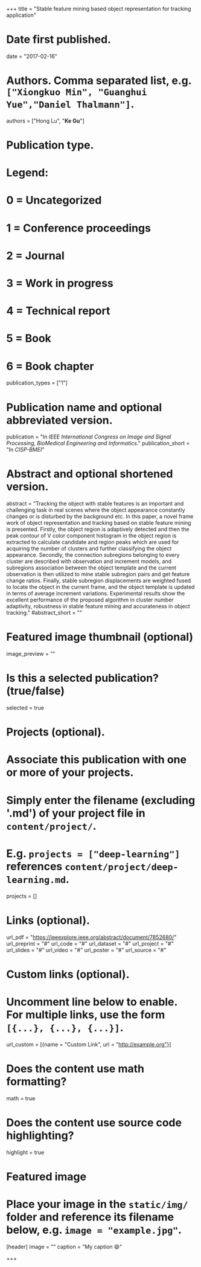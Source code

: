 +++
title = "Stable feature mining based object representation for tracking application"

# Date first published.
date = "2017-02-16"

# Authors. Comma separated list, e.g. `["Xiongkuo Min", "Guanghui Yue","Daniel Thalmann"]`.
authors = ["Hong Lu", "**Ke Gu**"]
# Publication type.
# Legend:
# 0 = Uncategorized
# 1 = Conference proceedings
# 2 = Journal
# 3 = Work in progress
# 4 = Technical report
# 5 = Book
# 6 = Book chapter
publication_types = ["1"]

# Publication name and optional abbreviated version.
publication = "In *IEEE International Congress on Image and Signal Processing, BioMedical Engineering and Informatics*."
publication_short = "In *CISP-BMEI*"

# Abstract and optional shortened version.
abstract = "Tracking the object with stable features is an important and challenging task in real scenes where the object appearance constantly changes or is disturbed by the background etc. In this paper, a novel frame work of object representation and tracking based on stable feature mining is presented. Firstly, the object region is adaptively detected and then the peak contour of V color component histogram in the object region is extracted to calculate candidate and region peaks which are used for acquiring the number of clusters and further classifying the object appearance. Secondly, the connection subregions belonging to every cluster are described with observation and increment models, and subregions association between the object template and the current observation is then utilized to mine stable subregion pairs and get feature change ratios. Finally, stable subregion displacements are weighted fused to locate the object in the current frame, and the object template is updated in terms of average increment variations. Experimental results show the excellent performance of the proposed algorithm in cluster number adaptivity, robustness in stable feature mining and accurateness in object tracking."
#abstract_short = ""

# Featured image thumbnail (optional)
image_preview = ""

# Is this a selected publication? (true/false)
selected = true

# Projects (optional).
#   Associate this publication with one or more of your projects.
#   Simply enter the filename (excluding '.md') of your project file in `content/project/`.
#   E.g. `projects = ["deep-learning"]` references `content/project/deep-learning.md`.
projects = []

# Links (optional).
url_pdf = "https://ieeexplore.ieee.org/abstract/document/7852680/"
url_preprint = "#"
url_code = "#"
url_dataset = "#"
url_project = "#"
url_slides = "#"
url_video = "#"
url_poster = "#"
url_source = "#"

# Custom links (optional).
#   Uncomment line below to enable. For multiple links, use the form `[{...}, {...}, {...}]`.
 url_custom = [{name = "Custom Link", url = "http://example.org"}]

# Does the content use math formatting?
math = true

# Does the content use source code highlighting?
highlight = true

# Featured image
# Place your image in the `static/img/` folder and reference its filename below, e.g. `image = "example.jpg"`.
[header]
image = ""
caption = "My caption 😄"

+++
